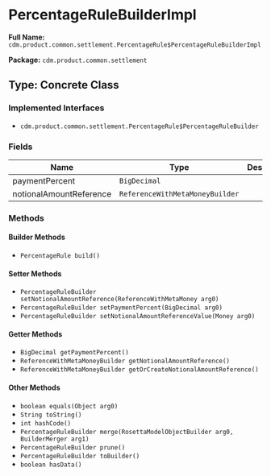 # PercentageRuleBuilderImpl

**Full Name:** `cdm.product.common.settlement.PercentageRule$PercentageRuleBuilderImpl`

**Package:** `cdm.product.common.settlement`

## Type: Concrete Class

### Implemented Interfaces

- `cdm.product.common.settlement.PercentageRule$PercentageRuleBuilder`

### Fields

| Name | Type | Description |
|------|------|-------------|
| paymentPercent | `BigDecimal` |  |
| notionalAmountReference | `ReferenceWithMetaMoneyBuilder` |  |

### Methods

#### Builder Methods

- `PercentageRule build()`

#### Setter Methods

- `PercentageRuleBuilder setNotionalAmountReference(ReferenceWithMetaMoney arg0)`
- `PercentageRuleBuilder setPaymentPercent(BigDecimal arg0)`
- `PercentageRuleBuilder setNotionalAmountReferenceValue(Money arg0)`

#### Getter Methods

- `BigDecimal getPaymentPercent()`
- `ReferenceWithMetaMoneyBuilder getNotionalAmountReference()`
- `ReferenceWithMetaMoneyBuilder getOrCreateNotionalAmountReference()`

#### Other Methods

- `boolean equals(Object arg0)`
- `String toString()`
- `int hashCode()`
- `PercentageRuleBuilder merge(RosettaModelObjectBuilder arg0, BuilderMerger arg1)`
- `PercentageRuleBuilder prune()`
- `PercentageRuleBuilder toBuilder()`
- `boolean hasData()`

